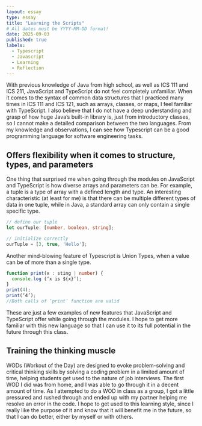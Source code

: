 ```yaml
---
layout: essay
type: essay
title: "Learning the Scripts"
# All dates must be YYYY-MM-DD format!
date: 2025-09-03
published: true
labels:
  - Typescript
  - Javascript
  - Learning
  - Reflection
---
```


With previous knowledge of Java from high school, as well as ICS 111 and ICS 211, JavaScript and TypeScript do not feel completely unfamiliar. When it comes to the syntax of common data structures that I practiced many times in ICS 111 and ICS 121, such as arrays, classes, or maps, I feel familiar with TypeScript. I also believe that I do not have a deep understanding and grasp of how huge Java’s built-in library is, just from introductory classes, so I cannot make a detailed comparison between the two languages. From my knowledge and observations, I can see how Typescript can be a good programming language for software engineering tasks.

## Offers flexibility when it comes to structure, types, and parameters

One thing that surprised me when going through the modules on JavaScript and TypeScript is how diverse arrays and parameters can be. For example, a tuple is a type of array with a defined length and type. An interesting characteristic (at least for me) is that there can be multiple different types of data in one tuple, while in Java, a standard array can only contain a single specific type.

```ts
// define our tuple
let ourTuple: [number, boolean, string];

// initialize correctly
ourTuple = [3, true, 'Hello'];
```

Another mind-blowing feature of Typescript is Union Types, when a value can be of more than a single type.
```ts
function print(x : sting | number) {
  console.log (‘x is ${x}’);
}
print(4); 
print(‘4’);
//Both calls of ‘print’ function are valid

```
These are just a few examples of new features that JavaScript and TypeScript offer while going through the modules. I hope to get more familiar with this new language so that I can use it to its full potential in the future through this class.

## Training the thinking muscle

WODs (Workout of the Day) are designed to evoke problem-solving and critical thinking skills by solving a coding problem in a limited amount of time, helping students get used to the nature of job interviews. The first WOD I did was from home, and I was able to go through it in a decent amount of time. As I attempted to do a WOD in class as a group, I got a little pressured and rushed through and ended up with my partner helping me resolve an error in the code. I hope to get used to this learning style, since I really like the purpose of it and know that it will benefit me in the future, so that I can do better, either by myself or with others. 
